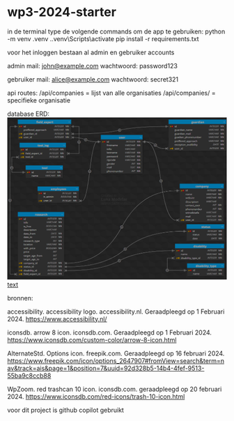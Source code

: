 # wp3-2024-starter

in de terminal type de volgende commands om de app te gebruiken:
python -m venv .venv
.\.venv\Scripts\activate
pip install -r requirements.txt

voor het inloggen bestaan al admin en gebruiker accounts

admin
mail: john@example.com
wachtwoord: password123

gebruiker
mail: alice@example.com
wachtwoord: secret321

api routes:
/api/companies = lijst van alle organisaties
/api/companies/<company id> = specifieke organisatie

database ERD:
![static\images\erd.png](static/images/erd.png)
[text](<1A2 - Backlog items.csv>)

bronnen:

accessibility. accessibility logo. accessibility.nl. Geraadpleegd op 1 Februari 2024. https://www.accessibility.nl/

iconsdb. arrow 8 icon. iconsdb.com. Geraadpleegd op 1 Februari 2024. https://www.iconsdb.com/custom-color/arrow-8-icon.html

AlternateStd. Options icon. freepik.com. Geraadpleegd op 16 februari 2024. https://www.freepik.com/icon/options_2647907#fromView=search&term=nav&track=ais&page=1&position=7&uuid=92d328b5-14b4-4fef-9513-55ba9c8ccb88

WpZoom. red trashcan 10 icon. iconsdb.com. geraadpleegd op 20 februari 2024. https://www.iconsdb.com/red-icons/trash-10-icon.html

voor dit project is github copilot gebruikt
